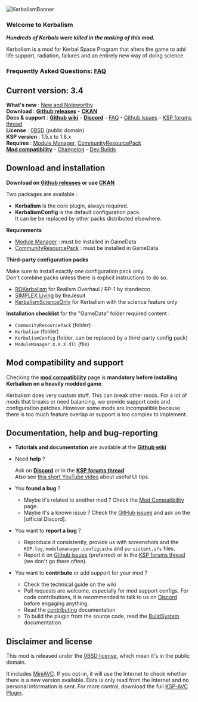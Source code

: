 ![KerbalismBanner]

### Welcome to Kerbalism

***Hundreds of Kerbals were killed in the making of this mod.***

Kerbalism is a mod for Kerbal Space Program that alters the game to add life support, radiation, failures and an entirely new way of doing science.

### Frequently Asked Questions: [FAQ]

## Current version: 3.4

**What's new** : [New and Noteworthy]   
**Download** : **[Github releases]** - **[CKAN]**  
**Docs & support** : **[Github wiki]** - **[Discord]** - [FAQ] - [Github issues] - [KSP forums thread]  
**License** : [0BSD](https://tldrlegal.com/license/bsd-0-clause-license) (public domain)  
**KSP version** : 1.5.x to 1.8.x  
**Requires** : [Module Manager], [CommunityResourcePack]  
**[Mod compatibility]** - [Changelog] - [Dev Builds]

## Download and installation

**Download on [Github releases] or use [CKAN]** 

Two packages are available :
- **Kerbalism** is the core plugin, always required.
- **KerbalismConfig** is the default configuration pack.\
  It can be be replaced by other packs distributed elsewhere.

**Requirements**

- [Module Manager] : must be installed in GameData
- [CommunityResourcePack] : must be installed in GameData

**Third-party configuration packs**

Make sure to install exactly one configuration pack only.\
Don't combine packs unless there is explicit instructions to do so.
- [ROKerbalism](https://github.com/Standecco/ROKerbalism) for Realism Overhaul / RP-1 by standecco
- [SIMPLEX Living](https://spacedock.info/mod/2067) by theJesuit
- [KerbalismScienceOnly](https://github.com/Kerbalism/KerbalismScienceOnly/releases) for Kerbalism with the science feature only

**Installation checklist** for the "GameData" folder required content : 

- `CommunityResourcePack` (folder)
- `Kerbalism` (folder)
- `KerbalismConfig` (folder, can be replaced by a third-party config pack)
- `ModuleManager.X.X.X.dll` (file)

## Mod compatibility and support

Checking the **[mod compatibility]** page is **mandatory before installing Kerbalism on a heavily modded game**.

Kerbalism does very custom stuff. This can break other mods. For a lot of mods that breaks or need balancing, we provide support code and configuration patches. However some mods are incompatible because there is too much feature overlap or support is too complex to implement.

## Documentation, help and bug-reporting

- **Tutorials and documentation** are available at the **[Github wiki]**

- Need **help** ?

  Ask on **[Discord]** or in the **[KSP forums thread]**\
  Also see [this short YouTube video](https://www.youtube.com/watch?v=eW9pW_839sw) about useful UI tips.

- You **found a bug** ?
  - Maybe it's related to another mod ? Check the [Mod Compatibility] page.
  - Maybe it's a known issue ? Check the [GitHub issues] and ask on the [official Discord].

- You want to **report a bug** ?
  - Reproduce it consistently, provide us with screenshots and the `KSP.log`, `modulemanager.configcache` and `persistent.sfs` files.
  - Report it on [Github issues] (preferred) or in the [KSP forums thread] (we don't go there often).

- You want to **contribute** or add support for your mod ?
  - Check the technical guide on the wiki
  - Pull requests are welcome, especially for mod support configs. For code contributions, it is recommended to talk to us on [Discord] before engaging anything.
  - Read the [contributing] documentation
  - To build the plugin from the source code, read the [BuildSystem] documentation

## Disclaimer and license

This mod is released under the [0BSD license](https://tldrlegal.com/license/bsd-0-clause-license), which mean it's in the public domain.

It includes [MiniAVC]. If you opt-in, it will use the Internet to check whether there is a new version available. Data is only read from the Internet and no personal information is sent. For more control, download the full [KSP-AVC Plugin].




[Github releases]: https://github.com/Kerbalism/Kerbalism/releases
[Github wiki]: https://github.com/Kerbalism/Kerbalism/wiki
[GitHub issues]: https://github.com/Kerbalism/Kerbalism/issues
[Dev Builds]: https://github.com/Kerbalism/DevBuilds/releases
[Mod Compatibility]: https://github.com/Kerbalism/Kerbalism/wiki/Home-~-Mod-Support
[Changelog]: https://github.com/Kerbalism/Kerbalism/blob/master/CHANGELOG.md
[Contributing]: https://github.com/Kerbalism/Kerbalism/blob/master/CONTRIBUTING.md
[BuildSystem]: https://github.com/Kerbalism/Kerbalism/blob/master/BuildSystem/README.MD
[System/API.cs]: https://github.com/Kerbalism/Kerbalism/blob/master/src/System/API.cs
[KSP forums thread]: https://forum.kerbalspaceprogram.com/index.php?/topic/190382-150-181-kerbalism-32/
[Discord]: https://discord.gg/3JAE2JE

[Module Manager]: https://ksp.sarbian.com/jenkins/job/ModuleManager/lastStableBuild/
[CommunityResourcePack]: https://github.com/BobPalmer/CommunityResourcePack/releases
[MiniAVC]: https://ksp.cybutek.net/miniavc/Documents/README.htm
[KSP-AVC Plugin]: https://forum.kerbalspaceprogram.com/index.php?/topic/72169-13-12-ksp-avc-add-on-version-checker-plugin-1162-miniavc-ksp-avc-online-2016-10-13/
[CKAN]: https://forum.kerbalspaceprogram.com/index.php?/topic/154922-ckan-the-comprehensive-kerbal-archive-network-v1264-orion/
[0BSD]: https://github.com/Kerbalism/Kerbalism/blob/master/LICENSE

[KerbalismBanner]: https://github.com/Kerbalism/Kerbalism/raw/master/misc/img/banner.png

[New and Noteworthy]: https://github.com/Kerbalism/Kerbalism/wiki/New-And-Noteworthy
[FAQ]: https://github.com/Kerbalism/Kerbalism/wiki/FAQ
